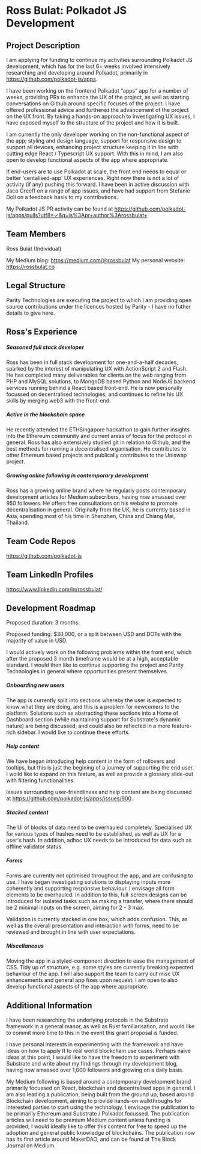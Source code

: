 # Ross Bulat: Polkadot JS Development

## Project Description
I am applying for funding to continue my activities surrounding Polkadot JS development, which has for the last 6+ weeks involved intensively researching and developing around Polkadot, primarily in https://github.com/polkadot-js/apps. 

I have been working on the frontend Polkadot “apps” app for a number of weeks, providing PRs to enhance the UX of the project, as well as starting conversations on Github around specific focuses of the project. I have offered professional advice and furthered the advancement of the project on the UX front. By taking a hands-on approach to investigating UX issues, I have exposed myself to the structure of the project and how it is built.

I am currently the only developer working on the non-functional aspect of the app; styling and design language, support for responsive design to support all devices, enhancing project structure keeping it in line with cutting edge React / Typescript UX support. With this in mind, I am also open to develop functional aspects of the app where appropriate.

If end-users are to use Polkadot at scale, the front end needs to equal or better 'centalised-app' UX experiences. Right now there is not a lot of activity (if any) pushing this forward. I have been in active discussion with Jaco Greeff on a range of app issues, and have had support from Stefanie Doll on a feedback basis to my contributions. 

My Polkadot JS PR activity can be found at https://github.com/polkadot-js/apps/pulls?utf8=✓&q=is%3Apr+author%3Arossbulat+

## Team Members
Ross Bulat (Individual)

My Medium blog: https://medium.com/@rossbulat
My personal website: https://rossbulat.co

## Legal Structure 
Parity Technologies are executing the project to which I am providing open source contributions under the licences hosted by Parity - I have no futher details to give here.

## Ross's Experience

##### Seasoned full stack developer
Ross has been in full stack development for one-and-a-half decades, sparked by the interest of manipulating UX with ActionScript 2 and Flash. He has completed many deliverables for clients on the web ranging from PHP and MySQL solutions, to MongoDB based Python and NodeJS backend services running behind a React based front-end. He is now personally focussed on decentralised technologies, and continues to refine his UX skills by merging web3 with the front-end.

##### Active in the blockchain space
He recently attended the ETHSingapore hackathon to gain further insights into the Ethereum community and current areas of focus for the protocol in general. Ross has also extensively studied git in relation to Github, and the best methods for running a decentralised organisation. He contributes to other Ethereum based projects and publically contributes to the Uniswap project.

##### Growing online following in contemporary development
Ross has a growing online brand where he regularly posts contemporary development articles for Medium subscribers, having now amassed over 950 followers. He offers free consultations on his website to promote decentralisation in general. Originally from the UK, he is currently based in Asia, spending most of his time in Shenzhen, China and Chiang Mai, Thailand.

## Team Code Repos
https://github.com/polkadot-js

## Team LinkedIn Profiles
https://www.linkedin.com/in/rossbulat/

## Development Roadmap
Proposed duration: 3 months.

Proposed funding: $30,000, or a split between USD and DOTs with the majority of value in USD.

I would actively work on the following problems within the front end, which after the proposed 3 month timeframe would be at a high, acceptable standard. I would then like to continue supporting the project and Parity Technologies in general where opportunities present themselves.

##### Onboarding new users
The app is currently split into sections whereby the user is expected to know what they are doing, and this is a problem for newcomers to the platform. Solutions such as abstracting these sections into a Home of Dashboard section (while maintaining support for Substrate's dynamic nature) are being discussed, and could also be reflected in a more feature-rich sidebar.
I would like to continue these efforts.

##### Help content
We have began introducing help content in the form of rollovers and tooltips, but this is just the begining of a journey of supporting the end user. I woild like to expand on this feature, as well as provide a glossary slide-out with filtering functionalities. 

Issues surrounding user-friendliness and help content are being discussed at https://github.com/polkadot-js/apps/issues/900.

##### Stacked content
The UI of blocks of data need to be overhauled completely. Specialised UX for various types of hashes need to be established, as well as UX for a user's hash. In addition, adhoc UX needs to be introduced for data such as offline validator status. 

##### Forms
Forms are currently not optimised throughout the app, and are confusing to use. I have began investigating solutions to displaying inputs more coherently and supporting responsive behaviour. I envisage all form elements to be overhauled. In addition to this, full-screen designs can be introduced for isolated tasks such as making a transfer, where there should  be 2 minimal inputs on the screen, aiming for 2 - 3 max.

Validation is currently stacked in one box, which adds confusion. This, as well as the overall presentation and interaction with forms, need to be reviewed and brought in line with user expectations.

##### Miscellaneous
Moving the app in a styled-component direction to ease the management of CSS. Tidy up of structure, e.g. some styles are currently breaking expected behaviour of the app. I will also support the team to carry out misc UX enhancements and general app fixes upon request. I am open to also develop functional aspects of the app where appropriate.

## Additional Information
I have been researching the underlying protocols in the Substrate framework in a general manor, as well as Rust familiarisation, and would like to commit more time to this in the event this grant proposal is funded.

I have personal interests in experimenting with the framework and have ideas on how to apply It to real world blockchain use cases. Perhaps naïve ideas at this point, I would like to have the freedom to experiment with Substrate and write about my findings through my development blog, having now amassed over 1,000 followers and growing on a daily basis.

My Medium following is based around a contemporary development brand primarily focussed on React, blockchain and decentralised apps in general. I am also leading a publication, being built from the ground up, based around Blockchain development, aiming to provide hands-on walkthroughs for interested parties to start using the technology. I envisage the publication to be primarily Ethereum and Substrate / Polkadot focussed. The publication articles will need to be premium Medium content unless funding is provided; I would ideally like to offer this content for free to speed up the adoption and general public knowledge of blockchains. The publication now has its first article around MakerDAO, and can be found at The Block Journal on Medium.
